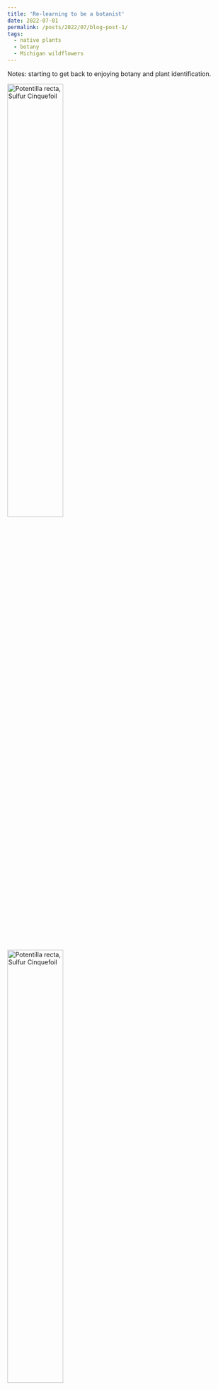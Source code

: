 ```yaml
---
title: 'Re-learning to be a botanist'
date: 2022-07-01
permalink: /posts/2022/07/blog-post-1/
tags:
  - native plants
  - botany
  - Michigan wildflowers
---
```


Notes: starting to get back to enjoying botany and plant identification.

<img src="/images/IMG_4480.JPG" alt="Potentilla recta, Sulfur Cinquefoil" width="50%">
<img src="/images/IMG_4481.JPG" alt="Potentilla recta, Sulfur Cinquefoil" width="50%">
<img src="/images/IMG_4482.JPG" alt="Berteroa incana, Hoary Alyssum" width="50%">
<img src="/images/IMG_4485.JPG" alt="Leonurus cardiaca, Common Motherwort" width="50%">
<img src="/images/IMG_4486.JPG" alt="Erigeron, Fleabane" width="50%">
<img src="/images/IMG_4487.JPG" alt="Erigeron, Fleabane" width="50%">
<img src="/images/IMG_4488.JPG" alt="Coreopsis, Tickseed" width="50%">
<img src="/images/IMG_4489.JPG" alt="Hesperis matronalis, Dame's Rocket" width="50%">
<img src="/images/IMG_4490.JPG" alt="Glechoma hederacea, Ground Ivy" width="50%">
<img src="/images/IMG_4491.JPG" alt="Securigera varia, Purple Crownvetch" width="50%">
<img src="/images/IMG_4492.JPG" alt="Aegopodium podagraria, Goutweed" width="50%">
<img src="/images/IMG_4495.JPG" alt="Potentilla indica, Mock Strawberry" width="50%">
<img src="/images/IMG_4498.JPG" alt="Potentilla indica, Mock Strawberry" width="50%">
<img src="/images/IMG_4499.JPG" alt="Rosa multiflora, Multiflora Rose" width="50%">
